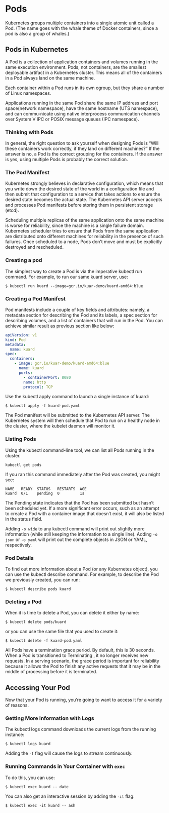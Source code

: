 # Pods

Kubernetes groups multiple containers into a single atomic unit called a Pod. (The name goes with the whale theme of Docker containers, since a pod is also a group of whales.)

## Pods in Kubernetes

A Pod is a collection of application containers and volumes running in the same execution environment. Pods, not containers, are the smallest deployable artifact in a Kubernetes cluster. This means all of the containers in a Pod always land on the same machine.

Each container within a Pod runs in its own cgroup, but they share a number of Linux namespaces.

Applications running in the same Pod share the same IP address and port space(network namespace), have the same hostname (UTS namespace), and can commu‐nicate using native interprocess communication channels over System V IPC or POSIX message queues (IPC namespace).

### Thinking with Pods

In general, the right question to ask yourself when designing Pods is “Will these containers work correctly, if they land on different machines?” If the answer is no, a Pod is the correct grouping for the containers. If the answer is yes, using multiple Pods is probably the correct solution.

### The Pod Manifest

Kubernetes strongly believes in declarative configuration, which means that you write down the desired state of the world in a configuration file and then submit that configuration to a service that takes actions to ensure the desired state becomes the actual state. The Kubernetes API server accepts and processes Pod manifests before storing them in persistent storage (etcd).

Scheduling multiple replicas of the same application onto the same machine is worse for reliability, since the machine is a single failure domain. Kubernetes scheduler tries to ensure that Pods from the same application are distributed onto different machines for reliability in the presence of such failures. Once scheduled to a node, Pods don’t move and must be explicitly destroyed and rescheduled.

### Creating a pod

The simplest way to create a Pod is via the imperative kubectl run command. For example, to run our same kuard server, use:

```
$ kubectl run kuard --image=gcr.io/kuar-demo/kuard-amd64:blue
```

### Creating a Pod Manifest

Pod manifests include a couple of key fields and attributes: namely, a metadata section for describing the Pod and its labels, a spec section for describing volumes, and a list of containers that will run in the Pod. You can achieve similar result as previous section like below:

```yaml
apiVersion: v1
kind: Pod
metadata:
  name: kuard
spec:
  containers:
    - image: gcr.io/kuar-demo/kuard-amd64:blue
      name: kuard
      ports:
        - containerPort: 8080
        name: http
        protocol: TCP
```

Use the kubectl apply command to launch a single instance of kuard:

```
$ kubectl apply -f kuard-pod.yaml
```

The Pod manifest will be submitted to the Kubernetes API server. The Kubernetes system will then schedule that Pod to run on a healthy node in the cluster, where the kubelet daemon will monitor it.

### Listing Pods

Using the kubectl command-line tool, we can list all Pods running in the cluster.

```
kubectl get pods
```

If you ran this command immediately after the Pod was created, you might see:

```
NAME   READY  STATUS   RESTARTS  AGE
kuard  0/1    pending  0         1s
```

The Pending state indicates that the Pod has been submitted but hasn’t been scheduled yet. If a more significant error occurs, such as an attempt to create a Pod with a container image that doesn’t exist, it will also be listed in the status field.

Adding `-o wide` to any kubectl command will print out
slightly more information (while still keeping the information to a single line). Adding `-o json` or `-o yaml` will print out the complete objects in JSON or YAML, respectively.

### Pod Details

To find out more information about a Pod (or any Kubernetes object), you can use the kubectl describe command. For example, to describe the Pod we previously created, you can run:

```
$ kubectl describe pods kuard
```

### Deleting a Pod

When it is time to delete a Pod, you can delete it either by name:
```
$ kubectl delete pods/kuard
```
or you can use the same file that you used to create it:
```
$ kubectl delete -f kuard-pod.yaml
```

All Pods have a termination grace period. By default, this is 30 seconds. When a Pod is transitioned
to Terminating , it no longer receives new requests. In a serving scenario, the grace period is important for reliability because it allows the Pod to finish any active requests that it may be in the middle of processing before it is terminated.


## Accessing Your Pod

Now that your Pod is running, you’re going to want to access it for a variety of reasons.

### Getting More Information with Logs

The kubectl logs command downloads the current logs from the running instance:

```
$ kubectl logs kuard
```

Adding the `-f` flag will cause the logs to stream continuously.

### Running Commands in Your Container with `exec`

To do this, you can use:
```
$ kubectl exec kuard -- date
```
You can also get an interactive session by adding the 
`-it` flag:
```
$ kubectl exec -it kuard -- ash
```